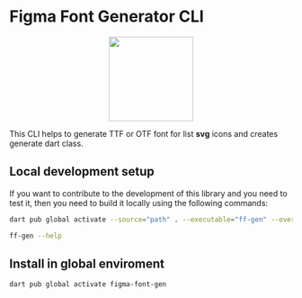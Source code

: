 # Figma Font Generator CLI

<p align="center"><img height="150px" src="https://user-images.githubusercontent.com/43740557/211494449-b33d4b67-319d-453c-8086-7f134750dce0.png" border="0"></p>

This CLI helps to generate TTF or OTF font for list __svg__ icons and creates generate dart class.

## Local development setup

If you want to contribute to the development of this library and you need to test it, then you need to build it locally using the following commands:

```bash
dart pub global activate --source="path" . --executable="ff-gen" --overwrite

ff-gen --help
```

## Install in global enviroment

```bash
dart pub global activate figma-font-gen
```
